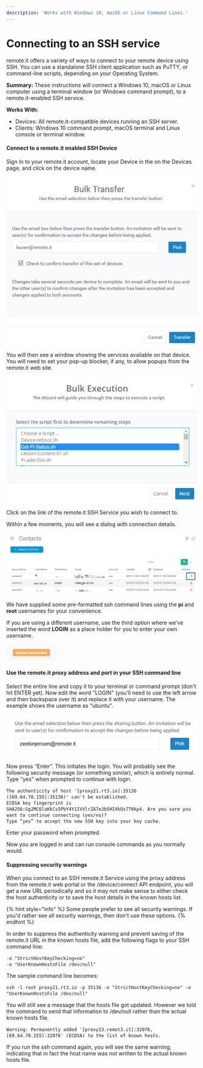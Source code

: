 ```yaml
---
description: 'Works with Windows 10, macOS or Linux Command Lines.'
---
```


# Connecting to an SSH service

remote.it offers a variety of ways to connect to your remote device using SSH.  You can use a standalone SSH client application such as PuTTY, or command-line scripts, depending on your Operating System.

**Summary:** These instructions will connect a Windows 10, macOS or Linux computer using a terminal window \(or Windows command prompt\), to a remote.it-enabled SSH service.

**Works With:**

* Devices: All remote.it-compatible devices running an SSH server.
* Clients: Windows 10 command prompt, macOS terminal and Linux console or terminal window.

#### Connect to a remote.it enabled SSH Device

Sign In to your remote.it account, locate your Device in the on the Devices page, and click on the device name.  

![](../../../.gitbook/assets/image%20%2878%29.png)

You will then see a window showing the services available on that device.  You will need to set your pop-up blocker, if any, to allow popups from the remote.it web site.

![](../../../.gitbook/assets/image%20%28381%29.png)

Click on the link of the remote.it SSH Service you wish to connect to.  

Within a few moments, you will see a dialog with connection details.

![](../../../.gitbook/assets/image%20%2840%29.png)

We have supplied some pre-formatted ssh command lines using the **pi** and **root** usernames for your convenience.

If you are using a different username, use the third option where we’ve inserted the word **LOGIN** as a place holder for you to enter your own username. 

![](../../../.gitbook/assets/image%20%2813%29.png)

#### Use the remote.it proxy address and port in your SSH command line

Select the entire line and copy it to your terminal or command prompt \(don't hit ENTER yet\).  Now edit the word "LOGIN" \(you'll need to use the left arrow and then backspace over it\) and replace it with your username.  The example shows the username as “ubuntu”. 

![](../../../.gitbook/assets/image%20%28186%29.png)

Now press “Enter”.  This initiates the login. You will probably see the following security message \(or something similar\), which is entirely normal.   Type "yes" when prompted to continue with login.

```text
The authenticity of host '[proxy21.rt3.io]:35136 ([69.64.70.155]:35136)' can't be established. 
ECDSA key fingerprint is SHA256:Gg2MC6laKkCs5PbY4Y1IVVlrZA7eJbSHI4kOz7T0kp4. Are you sure you want to continue connecting (yes/no)?
Type “yes” to accept the new SSH key into your key cache.
```

Enter your password when prompted.

Now you are logged in and can run console commands as you normally would.

#### Suppressing security warnings

When you connect to an SSH remote.it Service using the proxy address from the remote.it web portal or the /device/connect API endpoint, you will get a new URL periodically and so it may not make sense to either check the host authenticity or to save the host details in the known hosts list.

{% hint style="info" %}
Some people prefer to see all security warnings.  If you'd rather see all security warnings, then don't use these options.
{% endhint %}

In order to suppress the authenticity warning and prevent saving of the remote.it URL in the known hosts file, add the following flags to your SSH command line:

```text
-o "StrictHostKeyChecking=no" 
-o "UserKnownHostsFile /dev/null"
```

The sample command line becomes:

```text
ssh -l root proxy21.rt3.io -p 35136 -o "StrictHostKeyChecking=no" -o "UserKnownHostsFile /dev/null"
```

You will still see a message that the hosts file got updated.  However we told the command to send that information to /dev/null rather than the actual known hosts file.

```text
Warning: Permanently added '[proxy13.remot3.it]:32076,[69.64.70.155]:32076' (ECDSA) to the list of known hosts.
```

If you run the ssh command again, you will see the same warning, indicating that in fact the host name was not written to the actual known hosts file.

